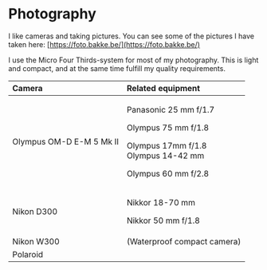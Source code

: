 # Photography

I like cameras and taking pictures. You can see some of the pictures I have taken here: [https://foto.bakke.be/](https://foto.bakke.be/)

I use the Micro Four Thirds-system for most of my photography. This is light and compact, and at the same time fulfill my quality requirements.

<table>
  <thead>
    <tr>
      <th style="text-align:left">Camera</th>
      <th style="text-align:left">Related equipment</th>
    </tr>
  </thead>
  <tbody>
    <tr>
      <td style="text-align:left">Olympus OM-D E-M 5 Mk II</td>
      <td style="text-align:left">
        <p>Panasonic 25 mm f/1.7</p>
        <p>Olympus 75 mm f/1.8</p>
        <p>Olympus 17mm f/1.8
          <br />Olympus 14-42 mm</p>
        <p>Olympus 60 mm f/2.8</p>
      </td>
    </tr>
    <tr>
      <td style="text-align:left">Nikon D300</td>
      <td style="text-align:left">
        <p>Nikkor 18-70 mm</p>
        <p>Nikkor 50 mm f/1.8</p>
      </td>
    </tr>
    <tr>
      <td style="text-align:left">Nikon W300</td>
      <td style="text-align:left">(Waterproof compact camera)</td>
    </tr>
    <tr>
      <td style="text-align:left">Polaroid</td>
      <td style="text-align:left"></td>
    </tr>
  </tbody>
</table>